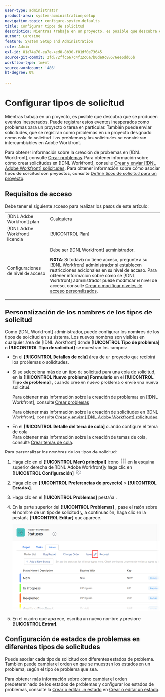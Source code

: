 ```yaml
---
user-type: administrator
product-area: system-administration;setup
navigation-topic: configure-system-defaults
title: Configurar tipos de solicitud
description: Mientras trabaja en un proyecto, es posible que descubra que se producen eventos inesperados. Puede registrar estos eventos inesperados como problemas para un proyecto o tarea en particular. También puede enviar solicitudes, que se registran como problemas en un proyecto designado como cola de solicitud. Los problemas y las solicitudes se consideran intercambiables en Adobe Workfront.
author: Caroline
feature: System Setup and Administration
role: Admin
exl-id: 81e74a70-ea7e-4ed8-8b30-f01df0e73645
source-git-commit: 2fd772ffc667c4f32c6a7b0de9c87676ee6dd65b
workflow-type: tm+mt
source-wordcount: '486'
ht-degree: 0%

---
```


# Configurar tipos de solicitud

Mientras trabaja en un proyecto, es posible que descubra que se producen eventos inesperados. Puede registrar estos eventos inesperados como problemas para un proyecto o tarea en particular. También puede enviar solicitudes, que se registran como problemas en un proyecto designado como cola de solicitud. Los problemas y las solicitudes se consideran intercambiables en Adobe Workfront.

Para obtener información sobre la creación de problemas en [!DNL Workfront], consulte [Crear problemas](../../../manage-work/issues/manage-issues/create-issues.md). Para obtener información sobre cómo crear solicitudes en [!DNL Workfront], consulte [Crear y enviar [!DNL Adobe Workfront] solicitudes](../../../manage-work/requests/create-requests/create-submit-requests.md). Para obtener información sobre cómo asociar tipos de solicitud con proyectos, consulte [Definir tipos de solicitud para un proyecto](../../../manage-work/requests/create-and-manage-request-queues/define-request-types-for-project.md).

## Requisitos de acceso

Debe tener el siguiente acceso para realizar los pasos de este artículo:

<table style="table-layout:auto"> 
 <col> 
 <col> 
 <tbody> 
  <tr> 
   <td role="rowheader">[!DNL Adobe Workfront] plan</td> 
   <td>Cualquiera</td> 
  </tr> 
  <tr> 
   <td role="rowheader">[!DNL Adobe Workfront] licencia</td> 
   <td>[!UICONTROL Plan]</td> 
  </tr> 
  <tr> 
   <td role="rowheader">Configuraciones de nivel de acceso</td> 
   <td> <p>Debe ser [!DNL Workfront] administrador.</p> <p><b>NOTA</b>: Si todavía no tiene acceso, pregunte a su [!DNL Workfront] administrador si establecen restricciones adicionales en su nivel de acceso. Para obtener información sobre cómo se [!DNL Workfront] administrador puede modificar el nivel de acceso, consulte <a href="../../../administration-and-setup/add-users/configure-and-grant-access/create-modify-access-levels.md" class="MCXref xref">Crear o modificar niveles de acceso personalizados</a>.</p> </td> 
  </tr> 
 </tbody> 
</table>

<!--
THIS IS DRAFTED IN FLARE
<h2>Set what issue or request types are allowed for a project</h2>
<p>You can organize the kind of issues or requests that are logged in Workfront by Request Types. This organization is useful for reporting reasons and for helping users understand what kind of unexpected work might occur during the lifetime of a project.</p>
<p>You can specify the type of requests that can be logged on a project when you configure the <strong>Queue Details</strong> area for the project. </p>
<ol>
<li value="1"> <p> Click <strong>Projects</strong> in the Main Menu. <img src="assets/main-menu-icon.png"> </p> </li>
<li value="2">Click the name of the project to open it.</li>
<li value="3"> In the left panel, click <strong>Queue Details</strong>. </li>
<li value="4"> <p>In the <strong>Queue Properties</strong> section, select the <strong>Request Types</strong> you want for the project.</p> <note type="note">
You must have at least one request type selected. You can select multiple request types.
</note> </li>
<li value="5"> <p>Click <strong>Save</strong>.</p> <p>The request types you specified will be available to select when you enter a new issue on a task or a project, or when you submit a new request to the project.</p> </li>
</ol>
</div>
-->

## Personalización de los nombres de los tipos de solicitud

Como [!DNL Workfront] administrador, puede configurar los nombres de los tipos de solicitud en su sistema. Los nuevos nombres son visibles en cualquier área de [!DNL Workfront] donde **[!UICONTROL Tipo de problema]** o **[!UICONTROL Tipo de solicitud]** se muestran los campos:

* En el **[!UICONTROL Detalles de cola]** área de un proyecto que recibirá los problemas o solicitudes.
* Si se selecciona más de un tipo de solicitud para una cola de solicitud, en la **[!UICONTROL Nuevo problema] Formulario** en el **[!UICONTROL Tipo de problema]** , cuando cree un nuevo problema o envíe una nueva solicitud.

   Para obtener más información sobre la creación de problemas en [!DNL Workfront], consulte  [Crear problemas](../../../manage-work/issues/manage-issues/create-issues.md)

   Para obtener más información sobre la creación de solicitudes en [!DNL Workfront], consulte  [Crear y enviar [!DNL Adobe Workfront] solicitudes](../../../manage-work/requests/create-requests/create-submit-requests.md).

* En el **[!UICONTROL Detalle del tema de cola]** cuando configure el tema de cola.\
   Para obtener más información sobre la creación de temas de cola, consulte [Crear temas de cola](../../../manage-work/requests/create-and-manage-request-queues/create-queue-topics.md).

Para personalizar los nombres de los tipos de solicitud:

1. Haga clic en el **[!UICONTROL Menú principal]** icono ![](assets/main-menu-icon.png) en la esquina superior derecha de [!DNL Adobe Workfront]y haga clic en **[!UICONTROL Configuración]** ![](assets/gear-icon-settings.png).

1. Haga clic en **[!UICONTROL Preferencias de proyecto]** > **[!UICONTROL Estados]**.

1. Haga clic en el **[!UICONTROL Problemas]** pestaña .
1. En la parte superior del **[!UICONTROL Problemas]** , pase el ratón sobre el nombre de un tipo de solicitud y, a continuación, haga clic en la pestaña **[!UICONTROL Editar]** que aparece.

   ![](assets/edit-request-type-name-nwe.png)

1. En el cuadro que aparece, escriba un nuevo nombre y presione **[!UICONTROL Entrar]**.

## Configuración de estados de problemas en diferentes tipos de solicitudes

Puede asociar cada tipo de solicitud con diferentes estados de problema. También puede cambiar el orden en que se muestran los estados en un problema, según el tipo de problema que sea.

Para obtener más información sobre cómo cambiar el orden predeterminado de los estados de problemas y configurar los estados de problemas, consulte la [Crear o editar un estado](../../../administration-and-setup/customize-workfront/creating-custom-status-and-priority-labels/create-or-edit-a-status.md) en [Crear o editar un estado](../../../administration-and-setup/customize-workfront/creating-custom-status-and-priority-labels/create-or-edit-a-status.md).

